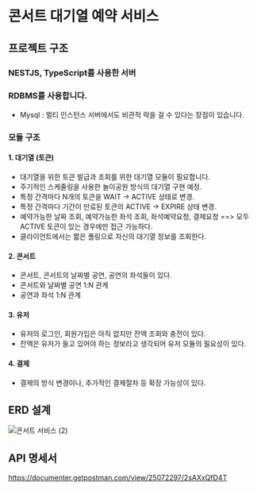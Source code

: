 # 콘서트 대기열 예약 서비스
## 프로젝트 구조
### NESTJS, TypeScript를 사용한 서버
### RDBMS를 사용합니다.
+ Mysql : 멀티 인스턴스 서버에서도 비관적 락을 걸 수 있다는 장점이 있습니다.
### 모듈 구조
#### 1. 대기열 (토큰)
+ 대기열을 위한 토큰 발급과 조회를 위한 대기열 모듈이 필요합니다.
+ 주기적인 스케줄링을 사용한 놀이공원 방식의 대기열 구현 예정.
+ 특정 간격마다 N개의 토큰을 WAIT -> ACTIVE 상태로 변경.
+ 특정 간격마다 기간이 만료된 토큰의 ACTIVE -> EXPIRE 상태 변경.
+ 예약가능한 날짜 조회, 예약가능한 좌석 조회, 좌석예약요청, 결제요청 ==> 모두 ACTIVE 토큰이 있는 경우에만 접근 가능하다.
+ 클라이언트에서는 짧은 폴링으로 자신의 대기열 정보를 조회한다.
#### 2. 콘서트
+ 콘서트, 콘서트의 날짜별 공연, 공연의 좌석들이 있다.
+ 콘서트와 날짜별 공연 1:N 관계
+ 공연과 좌석 1:N 관계
#### 3. 유저
+ 유저의 로그인, 회원가입은 아직 없지만 잔액 조회와 충전이 있다.
+ 잔액은 유저가 들고 있어야 하는 정보라고 생각되어 유저 모듈의 필요성이 있다.
#### 4. 결제
+ 결제의 방식 변경이나, 추가적인 결제절차 등 확장 가능성이 있다.


## ERD 설계
![콘서트 서비스 (2)](https://github.com/user-attachments/assets/6788046e-fccd-4432-8a59-4d4ce24ff601)

## API 명세서
<https://documenter.getpostman.com/view/25072297/2sAXxQfD4T>

